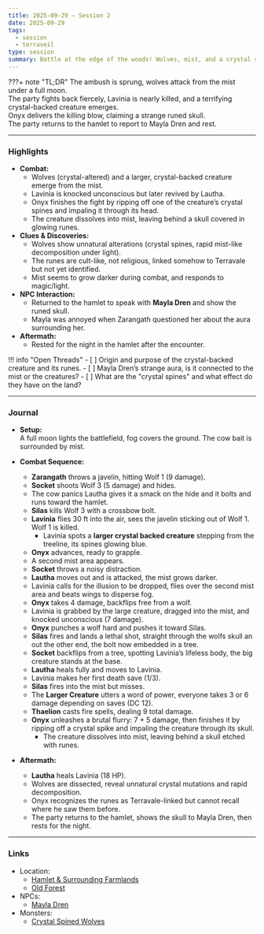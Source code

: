 ```yaml
---
title: 2025-09-29 – Session 2
date: 2025-09-29
tags:
  - session
  - terraveil
type: session
summary: Battle at the edge of the woods! Wolves, mist, and a crystal spined monstrosity. Lavinia falls but is saved, Onyx defeats the beast and claims a runed skull.
---
```


???+ note "TL;DR"
    The ambush is sprung, wolves attack from the mist under a full moon.  
    The party fights back fiercely, Lavinia is nearly killed, and a terrifying crystal-backed creature emerges.  
    Onyx delivers the killing blow, claiming a strange runed skull.  
    The party returns to the hamlet to report to Mayla Dren and rest.

---

### Highlights
- **Combat:**
	- Wolves (crystal-altered) and a larger, crystal-backed creature emerge from the mist.  
	- Lavinia is knocked unconscious but later revived by Lautha.  
	- Onyx finishes the fight by ripping off one of the creature’s crystal spines and impaling it through its head.  
	- The creature dissolves into mist, leaving behind a skull covered in glowing runes.
- **Clues & Discoveries:** 
	- Wolves show unnatural alterations (crystal spines, rapid mist-like decomposition under light).  
	- The runes are cult-like, not religious, linked somehow to Terravale but not yet identified.  
	- Mist seems to grow darker during combat, and responds to magic/light.
- **NPC Interaction:**
	- Returned to the hamlet to speak with **Mayla Dren** and show the runed skull.  
	- Mayla was annoyed when Zarangath questioned her about the aura surrounding her.
- **Aftermath:**
	- Rested for the night in the hamlet after the encounter.

!!! info "Open Threads"
    - [ ] Origin and purpose of the crystal-backed creature and its runes.
    - [ ] Mayla Dren’s strange aura, is it connected to the mist or the creatures?
    - [ ] What are the "crystal spines" and what effect do they have on the land?

---

### Journal
- **Setup:**  
  A full moon lights the battlefield, fog covers the ground. The cow bait is surrounded by mist.

- **Combat Sequence:**  
  - **Zarangath** throws a javelin, hitting Wolf 1 (9 damage).  
  - **Socket** shoots Wolf 3 (5 damage) and hides.  
  - The cow panics Lautha gives it a smack on the hide and it bolts and runs toward the hamlet.  
  - **Silas** kills Wolf 3 with a crossbow bolt.  
  - **Lavinia** flies 30 ft into the air, sees the javelin sticking out of Wolf 1. Wolf 1 is killed.  
    - Lavinia spots a **larger crystal backed creature** stepping from the treeline, its spines glowing blue.  
  - **Onyx** advances, ready to grapple.  
  - A second mist area appears.  
  - **Socket** throws a noisy distraction.  
  - **Lautha** moves out and is attacked, the mist grows darker.  
  - Lavinia calls for the illusion to be dropped, flies over the second mist area and beats wings to disperse fog.  
  - **Onyx** takes 4 damage, backflips free from a wolf.  
  - Lavinia is grabbed by the large creature, dragged into the mist, and knocked unconscious (7 damage).  
  - **Onyx** punches a wolf hard and pushes it toward Silas.  
  - **Silas** fires and lands a lethal shot, straight through the wolfs skull an out the other end, the bolt now embedded in a tree.  
  - **Socket** backflips from a tree, spotting Lavinia’s lifeless body, the big creature stands at the base.  
  - **Lautha** heals fully and moves to Lavinia.  
  - Lavinia makes her first death save (1/3).  
  - **Silas** fires into the mist but misses.  
  - The **Larger Creature** utters a word of power, everyone takes 3 or 6 damage depending on saves (DC 12).  
  - **Thaelion** casts fire spells, dealing 9 total damage.  
  - **Onyx** unleashes a brutal flurry: 7 + 5 damage, then finishes it by ripping off a crystal spike and impaling the creature through its skull.  
    - The creature dissolves into mist, leaving behind a skull etched with runes.

- **Aftermath:**  
  - **Lautha** heals Lavinia (18 HP).  
  - Wolves are dissected, reveal unnatural crystal mutations and rapid decomposition.  
  - Onyx recognizes the runes as Terravale-linked but cannot recall where he saw them before.  
  - The party returns to the hamlet, shows the skull to Mayla Dren, then rests for the night.

---

### Links
- Location:
	- [Hamlet & Surrounding Farmlands](../locations/hamlet-farmlands.md)
	- [Old Forest](../locations/old-forest.md)
- NPCs:
	- [Mayla Dren](../npcs/mayla-dren.md)
- Monsters:
	- [Crystal Spined Wolves](../monsters/Crystal-Wolves.md)

